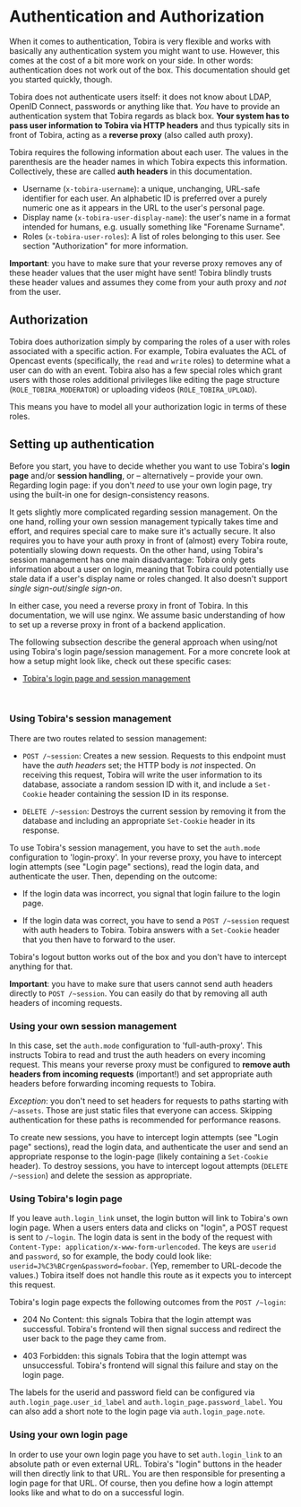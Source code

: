 # Authentication and Authorization

When it comes to authentication, Tobira is very flexible and works with basically any authentication system you might want to use.
However, this comes at the cost of a bit more work on your side.
In other words: authentication does not work out of the box.
This documentation should get you started quickly, though.

Tobira does not authenticate users itself: it does not know about LDAP, OpenID Connect, passwords or anything like that.
*You* have to provide an authentication system that Tobira regards as black box.
**Your system has to pass user information to Tobira via HTTP headers** and thus typically sits in front of Tobira, acting as a **reverse proxy** (also called auth proxy).

Tobira requires the following information about each user.
The values in the parenthesis are the header names in which Tobira expects this information.
Collectively, these are called **auth headers** in this documentation.

- Username (`x-tobira-username`):
  a unique, unchanging, URL-safe identifier for each user.
  An alphabetic ID is preferred over a purely numeric one as it appears in the URL to the user's personal page.
- Display name (`x-tobira-user-display-name`):
  the user's name in a format intended for humans, e.g. usually something like "Forename Surname".
- Roles (`x-tobira-user-roles`):
  A list of roles belonging to this user.
  See section "Authorization" for more information.

**Important**: you have to make sure that your reverse proxy removes any of these header values that the user might have sent!
Tobira blindly trusts these header values and assumes they come from your auth proxy and *not* from the user.


## Authorization

Tobira does authorization simply by comparing the roles of a user with roles associated with a specific action.
For example, Tobira evaluates the ACL of Opencast events (specifically, the `read` and `write` roles) to determine what a user can do with an event.
Tobira also has a few special roles which grant users with those roles additional privileges like editing the page structure (`ROLE_TOBIRA_MODERATOR`) or uploading videos (`ROLE_TOBIRA_UPLOAD`).

This means you have to model all your authorization logic in terms of these roles.


## Setting up authentication

Before you start, you have to decide whether you want to use Tobira's **login page** and/or **session handling**, or – alternatively – provide your own.
Regarding login page: if you don't *need* to use your own login page, try using the built-in one for design-consistency reasons.

It gets slightly more complicated regarding session management.
On the one hand, rolling your own session management typically takes time and effort, and requires special care to make sure it's actually secure.
It also requires you to have your auth proxy in front of (almost) every Tobira route, potentially slowing down requests.
On the other hand, using Tobira's session management has one main disadvantage:
Tobira only gets information about a user on login, meaning that Tobira could potentially use stale data if a user's display name or roles changed.
It also doesn't support *single sign-out*/*single sign-on*.

In either case, you need a reverse proxy in front of Tobira.
In this documentation, we will use nginx.
We assume basic understanding of how to set up a reverse proxy in front of a backend application.

The following subsection describe the general approach when using/not using Tobira's login page/session management.
For a more concrete look at how a setup might look like, check out these specific cases:

- [Tobira's login page and session management](./all-tobira.md)

<br>

### Using Tobira's session management

There are two routes related to session management:

- `POST /~session`: Creates a new session.
  Requests to this endpoint must have the *auth headers* set; the HTTP body is *not* inspected.
  On receiving this request, Tobira will write the user information to its database, associate a random session ID with it, and include a `Set-Cookie` header containing the session ID in its response.

- `DELETE /~session`: Destroys the current session by removing it from the database and including an appropriate `Set-Cookie` header in its response.

To use Tobira's session management, you have to set the `auth.mode` configuration to 'login-proxy'.
In your reverse proxy, you have to intercept login attempts (see "Login page" sections), read the login data, and authenticate the user.
Then, depending on the outcome:

- If the login data was incorrect, you signal that login failure to the login page.

- If the login data was correct, you have to send a `POST /~session` request with auth headers to Tobira.
  Tobira answers with a `Set-Cookie` header that you then have to forward to the user.

Tobira's logout button works out of the box and you don't have to intercept anything for that.

**Important**: you have to make sure that users cannot send auth headers directly to `POST /~session`.
You can easily do that by removing all auth headers of incoming requests.


### Using your own session management

In this case, set the `auth.mode` configuration to 'full-auth-proxy'.
This instructs Tobira to read and trust the auth headers on every incoming request.
This means your reverse proxy must be configured to **remove auth headers from incoming requests** (important!) and set appropriate auth headers before forwarding incoming requests to Tobira.

*Exception*: you don't need to set headers for requests to paths starting with `/~assets`.
Those are just static files that everyone can access.
Skipping authentication for these paths is recommended for performance reasons.

To create new sessions, you have to intercept login attempts (see "Login page" sections), read the login data, and authenticate the user and send an appropriate response to the login-page (likely containing a `Set-Cookie` header).
To destroy sessions, you have to intercept logout attempts (`DELETE /~session`) and delete the session as appropriate.


### Using Tobira's login page

If you leave `auth.login_link` unset, the login button will link to Tobira's own login page.
When a users enters data and clicks on "login", a POST request is sent to `/~login`.
The login data is sent in the body of the request with `Content-Type: application/x-www-form-urlencoded`.
The keys are `userid` and `password`, so for example, the body could look like: `userid=J%C3%BCrgen&password=foobar`.
(Yep, remember to URL-decode the values.)
Tobira itself does not handle this route as it expects you to intercept this request.

Tobira's login page expects the following outcomes from the `POST /~login`:

- 204 No Content: this signals Tobira that the login attempt was successful.
  Tobira's frontend will then signal success and redirect the user back to the page they came from.

- 403 Forbidden: this signals Tobira that the login attempt was unsuccessful.
  Tobira's frontend will signal this failure and stay on the login page.

The labels for the userid and password field can be configured via `auth.login_page.user_id_label` and `auth.login_page.password_label`.
You can also add a short note to the login page via `auth.login_page.note`.


### Using your own login page

In order to use your own login page you have to set `auth.login_link` to an absolute path or even external URL.
Tobira's "login" buttons in the header will then directly link to that URL.
You are then responsible for presenting a login page for that URL.
Of course, then you define how a login attempt looks like and what to do on a successful login.

